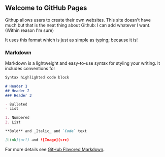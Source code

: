 ## Welcome to GitHub Pages

Githup allows users to create their own websites. 
This site doesn't have much but that is the neat thing about Github: I can add whatever I want. (Within reason I'm sure)

It uses this format which is just as simple as typing; because it is!
### Markdown

Markdown is a lightweight and easy-to-use syntax for styling your writing. It includes conventions for

```markdown
Syntax highlighted code block

# Header 1
## Header 2
### Header 3

- Bulleted
- List

1. Numbered
2. List

**Bold** and _Italic_ and `Code` text

[Link](url) and ![Image](src)
```

For more details see [GitHub Flavored Markdown](https://guides.github.com/features/mastering-markdown/).
